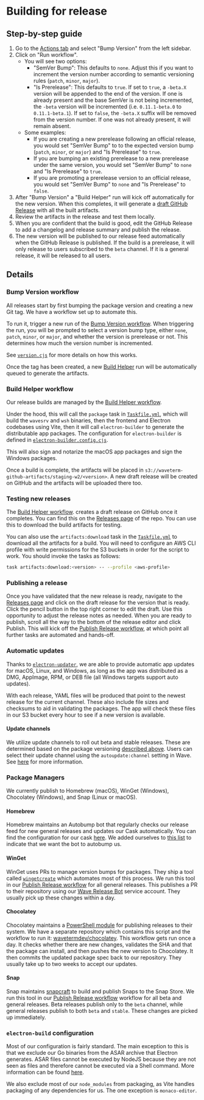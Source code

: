 # Building for release

## Step-by-step guide

1. Go to the [Actions tab](https://github.com/wavetermdev/waveterm/actions) and select "Bump Version" from the left sidebar.
2. Click on "Run workflow".
   - You will see two options:
     - "SemVer Bump": This defaults to `none`. Adjust this if you want to increment the version number according to semantic versioning rules (`patch`, `minor`, `major`).
     - "Is Prerelease": This defaults to `true`. If set to `true`, a `-beta.X` version will be appended to the end of the version. If one is already present and the base SemVer is not being incremented, the `-beta` version will be incremented (i.e. `0.11.1-beta.0` to `0.11.1-beta.1`). If set to `false`, the `-beta.X` suffix will be removed from the version number. If one was not already present, it will remain absent.
   - Some examples:
     - If you are creating a new prerelease following an official release, you would set "SemVer Bump" to to the expected version bump (`patch`, `minor`, or `major`) and "Is Prerelease" to `true`.
     - If you are bumping an existing prerelease to a new prerelease under the same version, you would set "SemVer Bump" to `none` and "Is Prerelease" to `true`.
     - If you are promoting a prerelease version to an official release, you would set "SemVer Bump" to `none` and "Is Prerelease" to `false`.
3. After "Bump Version" a "Build Helper" run will kick off automatically for the new version. When this completes, it will generate a [draft GitHub Release](https://github.com/wavetermdev/waveterm/releases) with all the built artifacts.
4. Review the artifacts in the release and test them locally.
5. When you are confident that the build is good, edit the GitHub Release to add a changelog and release summary and publish the release.
6. The new version will be published to our release feed automatically when the GitHub Release is published. If the build is a prerelease, it will only release to users subscribed to the `beta` channel. If it is a general release, it will be released to all users.

## Details

### Bump Version workflow

All releases start by first bumping the package version and creating a new Git tag. We have a workflow set up to automate this.

To run it, trigger a new run of the [Bump Version workflow](https://github.com/wavetermdev/waveterm/actions/workflows/bump-version.yml). When triggering the run, you will be prompted to select a version bump type, either `none`, `patch`, `minor`, or `major`, and whether the version is prerelease or not. This determines how much the version number is incremented.

See [`version.cjs`](./version.cjs) for more details on how this works.

Once the tag has been created, a new [Build Helper](#build-helper-workflow) run will be automatically queued to generate the artifacts.

### Build Helper workflow

Our release builds are managed by the [Build Helper workflow](https://github.com/wavetermdev/waveterm/actions/workflows/build-helper.yml).

Under the hood, this will call the `package` task in [`Taskfile.yml`](./Taskfile.yml), which will build the `wavesrv` and `wsh` binaries, then the frontend and Electron codebases using Vite, then it will call `electron-builder` to generate the distributable app packages. The configuration for `electron-builder` is defined in [`electron-builder.config.cjs`](./electron-builder.config.cjs).

This will also sign and notarize the macOS app packages and sign the Windows packages.

Once a build is complete, the artifacts will be placed in `s3://waveterm-github-artifacts/staging-w2/<version>`. A new draft release will be created on GitHub and the artifacts will be uploaded there too.

### Testing new releases

The [Build Helper workflow](https://github.com/wavetermdev/waveterm/actions/workflows/build-helper.yml). creates a draft release on GitHub once it completes. You can find this on the [Releases page](https://github.com/wavetermdev/waveterm/releases) of the repo. You can use this to download the build artifacts for testing.

You can also use the `artifacts:download` task in the [`Taskfile.yml`](./Taskfile.yml) to download all the artifacts for a build. You will need to configure an AWS CLI profile with write permissions for the S3 buckets in order for the script to work. You should invoke the tasks as follows:

```bash
task artifacts:download:<version> -- --profile <aws-profile>
```

### Publishing a release

Once you have validated that the new release is ready, navigate to the [Releases page](https://github.com/wavetermdev/waveterm/releases) and click on the draft release for the version that is ready. Click the pencil button in the top right corner to edit the draft. Use this opportunity to adjust the release notes as needed. When you are ready to publish, scroll all the way to the bottom of the release editor and click Publish. This will kick off the [Publish Release workflow](https://github.com/wavetermdev/waveterm/actions/workflows/publish-release.yml), at which point all further tasks are automated and hands-off.

### Automatic updates

Thanks to [`electron-updater`](https://www.electron.build/auto-update.html), we are able to provide automatic app updates for macOS, Linux, and Windows, as long as the app was distributed as a DMG, AppImage, RPM, or DEB file (all Windows targets support auto updates).

With each release, YAML files will be produced that point to the newest release for the current channel. These also include file sizes and checksums to aid in validating the packages. The app will check these files in our S3 bucket every hour to see if a new version is available.

#### Update channels

We utilize update channels to roll out beta and stable releases. These are determined based on the package versioning [described above](#bump-version-workflow). Users can select their update channel using the `autoupdate:channel` setting in Wave. See [here](https://www.electron.build/tutorials/release-using-channels.html) for more information.

### Package Managers

We currently publish to Homebrew (macOS), WinGet (Windows), Chocolatey (Windows), and Snap (Linux or macOS).

#### Homebrew

Homebrew maintains an Autobump bot that regularly checks our release feed for new general releases and updates our Cask automatically. You can find the configuration for our cask [here](https://github.com/Homebrew/homebrew-cask/blob/master/Casks/w/wave.rb). We added ourselves to [this list](https://github.com/Homebrew/homebrew-cask/blob/master/.github/autobump.txt) to indicate that we want the bot to autobump us.

#### WinGet

WinGet uses PRs to manage version bumps for packages. They ship a tool called [`wingetcreate`](https://github.com/microsoft/winget-create) which automates most of this process. We run this tool in our [Publish Release workflow](https://github.com/wavetermdev/waveterm/actions/workflows/publish-release.yml) for all general releases. This publishes a PR to their repository using our [Wave Release Bot](https://github.com/wave-releaser) service account. They usually pick up these changes within a day.

#### Chocolatey

Chocolatey maintains a [PowerShell module](https://github.com/chocolatey-community/chocolatey-au) for publishing releases to their system. We have a separate repository which contains this script and the workflow to run it: [wavetermdev/chocolatey](https://github.com/wavetermdev/chocolatey). This workflow gets run once a day. It checks whether there are new changes, validates the SHA and that the package can install, and then pushes the new version to Chocolatey. It then commits the updated package spec back to our repository. They usually take up to two weeks to accept our updates.

#### Snap

Snap maintains [snapcraft](https://snapcraft.io/docs/snapcraft) to build and publish Snaps to the Snap Store. We run this tool in our [Publish Release workflow](https://github.com/wavetermdev/waveterm/actions/workflows/publish-release.yml) workflow for all beta and general releases. Beta releases publish only to the `beta` channel, while general releases publish to both `beta` and `stable`. These changes are picked up immediately.

### `electron-build` configuration

Most of our configuration is fairly standard. The main exception to this is that we exclude our Go binaries from the ASAR archive that Electron generates. ASAR files cannot be executed by NodeJS because they are not seen as files and therefore cannot be executed via a Shell command. More information can be found [here](https://www.electronjs.org/docs/latest/tutorial/asar-archives#executing-binaries-inside-asar-archive).

We also exclude most of our `node_modules` from packaging, as Vite handles packaging of any dependencies for us. The one exception is `monaco-editor`.
